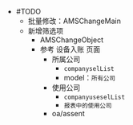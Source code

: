 - #TODO
	- 批量修改：AMSChangeMain
	- 新增筛选项
		- AMSChangeObject
		- 参考 设备入账 页面
			- 所属公司
				- `companyselList`
				- model：`所有公司`
			- 使用公司
				- `companyuseselList`
				- `报表中的使用公司`
			- oa/assent